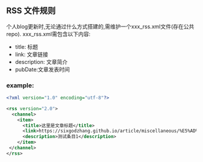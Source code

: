 ## RSS 文件规则

个人blog更新时,无论通过什么方式搭建的,需维护一个xxx_rss.xml文件(存在公共repo).
xxx_rss.xml需包含以下内容:
- title: 标题
- link: 文章链接
- description: 文章简介
- pubDate:文章发表时间

### example:
``` xml
<?xml version="1.0" encoding="utf-8"?>

<rss version="2.0">
  <channel>
    <item>
      <title>这里是文章标题</title>
      <link>https://sixgodzhang.github.io/article/miscellaneous/%E5%AD%97%E7%AC%A6%E7%BC%96%E7%A0%81/</link>
      <description>测试条目1</description>
    </item>
 </channel>
</rss>
```